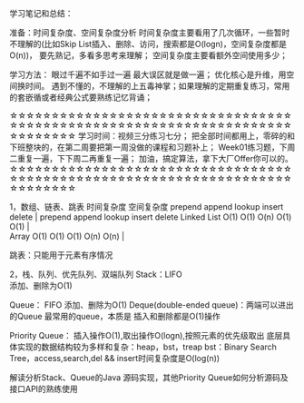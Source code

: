 学习笔记和总结：

准备：时间复杂度、空间复杂度分析
时间复杂度主要看用了几次循环，一些暂时不理解的(比如Skip List插入、删除、访问，搜索都是O(logn)，空间复杂度都是O(n))，
要先熟记，多看多思考来理解；
空间复杂度主要看额外空间使用多少；



学习方法：
眼过千遍不如手过一遍
最大误区就是做一遍；
优化核心是升维，用空间换时间。
遇到不懂的，不理解的上五毒神掌；如果理解的定期重复练习，常用的套嵌循或者经典公式要熟练记忆背诵；

☆☆☆☆☆☆☆☆☆☆☆☆☆☆☆☆☆☆☆☆☆☆☆☆☆☆☆☆☆☆☆☆☆☆☆☆☆☆☆☆☆☆☆☆☆☆☆☆☆☆☆☆☆☆☆☆☆☆☆☆☆☆☆☆☆☆☆☆☆☆☆☆☆☆☆☆
学习时间：视频三分练习七分；
把全部时间都用上，零碎的和下班整块的，在第二周要把第一周没做的课程和习题补上；
Week01练习题，下周二重复一遍，下下周二再重复一遍；
加油，搞定算法，拿下大厂Offer你可以的。
☆☆☆☆☆☆☆☆☆☆☆☆☆☆☆☆☆☆☆☆☆☆☆☆☆☆☆☆☆☆☆☆☆☆☆☆☆☆☆☆☆☆☆☆☆☆☆☆☆☆☆☆☆☆☆☆☆☆☆☆☆☆☆☆☆☆☆☆☆☆☆☆☆☆☆☆


1，数组、链表、跳表
				     时间复杂度								    空间复杂度
				prepend  append  lookup  insert  delete |  prepend  append  lookup  insert delete
Linked List      O(1) 	 O(1)	  O(n)	   O(1)   O(1)  |  
Array			 O(1)    O(1)	  O(1)	   O(n)   O(n)  |

跳表：只能用于元素有序情况

2，栈、队列、优先队列、双端队列
Stack：LIFO  
添加、删除为O(1)

Queue： FIFO
添加、删除为O(1)
	Deque(double-ended queue)：两端可以进出的Queue
	最常用的queue，本质是
	插入和删除都是O(1)操作

Priority Queue：
	插入操作O(1),取出操作O(logn),按照元素的优先级取出
	底层具体实现的数据结构较为多样和复杂：heap，bst，treap
	bst：Binary Search Tree，access,search,del && insert时间复杂度是O(log(n))
	
解读分析Stack、Queue的Java 源码实现，其他Priority Queue如何分析源码及接口API的熟练使用


